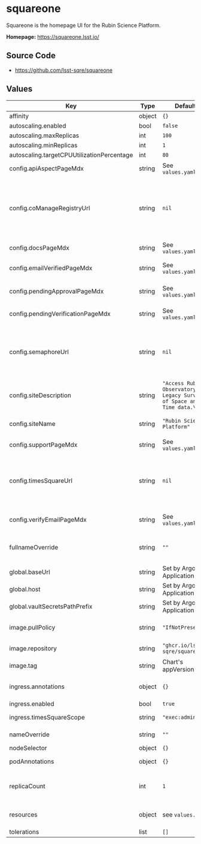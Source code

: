 # squareone

Squareone is the homepage UI for the Rubin Science Platform.

**Homepage:** <https://squareone.lsst.io/>

## Source Code

* <https://github.com/lsst-sqre/squareone>

## Values

| Key | Type | Default | Description |
|-----|------|---------|-------------|
| affinity | object | `{}` |  |
| autoscaling.enabled | bool | `false` |  |
| autoscaling.maxReplicas | int | `100` |  |
| autoscaling.minReplicas | int | `1` |  |
| autoscaling.targetCPUUtilizationPercentage | int | `80` |  |
| config.apiAspectPageMdx | string | See `values.yaml` | MDX content for the `/api-aspect` page |
| config.coManageRegistryUrl | string | `nil` | URL to the COmanage registry, if the environment uses COmanage for identity. @default null disables the COmanage integration |
| config.docsPageMdx | string | See `values.yaml` | MDX content for the `/docs` page |
| config.emailVerifiedPageMdx | string | See `values.yaml` | MDX content for the `/enrollment/thanks-for-verifying` page |
| config.pendingApprovalPageMdx | string | See `values.yaml` | MDX content for the `/enrollment/pending-approval` page |
| config.pendingVerificationPageMdx | string | See `values.yaml` | MDX content for the `/enrollment/pending-confirmation` |
| config.semaphoreUrl | string | `nil` | URL to the Semaphore (user notifications) API service. @default null disables the Semaphore integration |
| config.siteDescription | string | `"Access Rubin Observatory Legacy Survey of Space and Time data.\n"` | Site description, used in meta tags |
| config.siteName | string | `"Rubin Science Platform"` | Name of the site, used in the title and meta tags. |
| config.supportPageMdx | string | See `values.yaml` | MDX content for the `/support` page |
| config.timesSquareUrl | string | `nil` | URL to the Times Square (parameterized notebooks) API service. @default null disables the Times Square integration |
| config.verifyEmailPageMdx | string | See `values.yaml` | MDX content for the `/enrollment/thanks-for-signing-up` page |
| fullnameOverride | string | `""` | Overrides the full name for resources (includes the release name) |
| global.baseUrl | string | Set by Argo CD Application | Base URL for the environment |
| global.host | string | Set by Argo CD Application | Host name for ingress |
| global.vaultSecretsPathPrefix | string | Set by Argo CD Application | Base path for Vault secrets |
| image.pullPolicy | string | `"IfNotPresent"` | Image pull policy (tip: use Always for development) |
| image.repository | string | `"ghcr.io/lsst-sqre/squareone"` | Squareone Docker image repository |
| image.tag | string | Chart's appVersion | Overrides the image tag. |
| ingress.annotations | object | `{}` | Additional annotations to add to the ingress |
| ingress.enabled | bool | `true` | Enable ingress |
| ingress.timesSquareScope | string | `"exec:admin"` | Scope required for /times-square UI |
| nameOverride | string | `""` | Overrides the base name for resources |
| nodeSelector | object | `{}` |  |
| podAnnotations | object | `{}` | Annotations for squareone pods |
| replicaCount | int | `1` | Number of squareone pods to run in the deployment. |
| resources | object | see `values.yaml` | Resource requests and limits for squareone pods |
| tolerations | list | `[]` |  |
